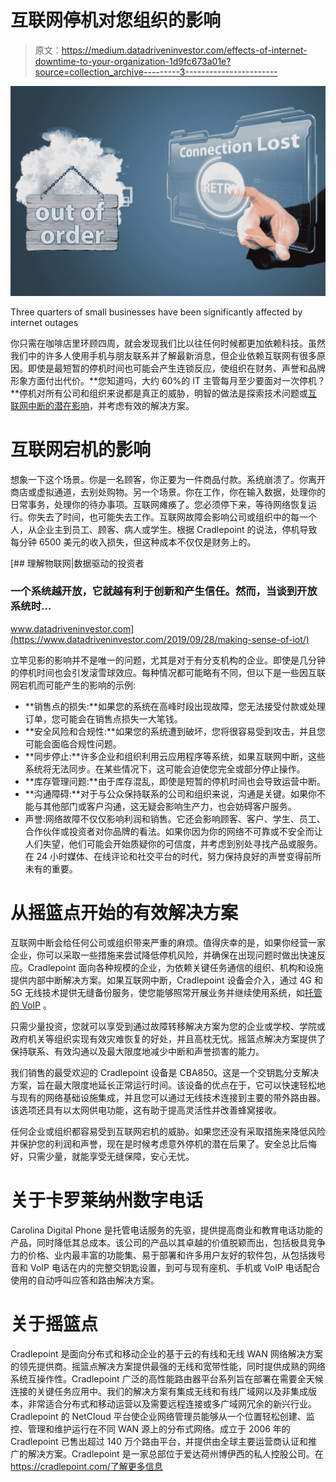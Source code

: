 # 互联网停机对您组织的影响

> 原文：<https://medium.datadriveninvestor.com/effects-of-internet-downtime-to-your-organization-1d9fc673a01e?source=collection_archive---------3----------------------->

![](img/5a461dcea105a2a440847251f492d967.png)

Three quarters of small businesses have been significantly affected by internet outages

你只需在咖啡店里环顾四周，就会发现我们比以往任何时候都更加依赖科技。虽然我们中的许多人使用手机与朋友联系并了解最新消息，但企业依赖互联网有很多原因。即使是最短暂的停机时间也可能会产生连锁反应，使组织在财务、声誉和品牌形象方面付出代价。**您知道吗，大约 60%的 IT 主管每月至少要面对一次停机？**停机对所有公司和组织来说都是真正的威胁，明智的做法是探索技术问题或[互联网中断的潜在影响](https://carolinadigitalphone.com/effects-of-internet-downtime-to-your-organization/)，并考虑有效的解决方案。

# **互联网宕机的影响**

想象一下这个场景。你是一名顾客，你正要为一件商品付款。系统崩溃了。你离开商店或虚拟通道，去别处购物。另一个场景。你在工作，你在输入数据，处理你的日常事务，处理你的待办事项。互联网瘫痪了。您必须停下来，等待网络恢复运行。你失去了时间，也可能失去工作。互联网故障会影响公司或组织中的每一个人，从企业主到员工、顾客、病人或学生。根据 Cradlepoint 的说法，停机导致每分钟 6500 美元的收入损失，但这种成本不仅仅是财务上的。

[](https://www.datadriveninvestor.com/2019/09/28/making-sense-of-iot/) [## 理解物联网|数据驱动的投资者

### 一个系统越开放，它就越有利于创新和产生信任。然而，当谈到开放系统时…

www.datadriveninvestor.com](https://www.datadriveninvestor.com/2019/09/28/making-sense-of-iot/) 

立竿见影的影响并不是唯一的问题，尤其是对于有分支机构的企业。即使是几分钟的停机时间也会引发滚雪球效应。每种情况都可能略有不同，但以下是一些因互联网宕机而可能产生的影响的示例:

*   **销售点的损失:**如果您的系统在高峰时段出现故障，您无法接受付款或处理订单，您可能会在销售点损失一大笔钱。
*   **安全风险和合规性:**如果您的系统遭到破坏，您将很容易受到攻击，并且您可能会面临合规性问题。
*   **同步停止:**许多企业和组织利用云应用程序等系统，如果互联网中断，这些系统将无法同步。在某些情况下，这可能会迫使您完全或部分停止操作。
*   **库存管理问题:**由于库存混乱，即使是短暂的停机时间也会导致运营中断。
*   **沟通障碍:**对于与公众保持联系的公司和组织来说，沟通是关键。如果你不能与其他部门或客户沟通，这无疑会影响生产力，也会妨碍客户服务。
*   声誉:网络故障不仅仅影响利润和销售。它还会影响顾客、客户、学生、员工、合作伙伴或投资者对你品牌的看法。如果你因为你的网络不可靠或不安全而让人们失望，他们可能会开始质疑你的可信度，并考虑到别处寻找产品或服务。在 24 小时媒体、在线评论和社交平台的时代，努力保持良好的声誉变得前所未有的重要。

# **从摇篮点开始的有效解决方案**

互联网中断会给任何公司或组织带来严重的麻烦。值得庆幸的是，如果你经营一家企业，你可以采取一些措施来尝试降低停机风险，并确保在出现问题时做出快速反应。Cradlepoint 面向各种规模的企业，为依赖关键任务通信的组织、机构和设施提供内部中断解决方案。如果互联网中断，Cradlepoint 设备会介入，通过 4G 和 5G 无线技术提供无缝备份服务，使您能够照常开展业务并继续使用系统，如[托管的 VoIP](https://carolinadigitalphone.com/businessvoip/) 。

只需少量投资，您就可以享受到通过故障转移解决方案为您的企业或学校、学院或政府机关等组织实现有效灾难恢复的好处，并且高枕无忧。摇篮点解决方案提供了保持联系、有效沟通以及最大限度地减少中断和声誉损害的能力。

我们销售的最受欢迎的 Cradlepoint 设备是 CBA850。这是一个交钥匙分支解决方案，旨在最大限度地延长正常运行时间。该设备的优点在于，它可以快速轻松地与现有的网络基础设施集成，并且您可以通过无线技术连接到主要的带外路由器。该选项还具有以太网供电功能，这有助于提高灵活性并改善蜂窝接收。

任何企业或组织都容易受到互联网宕机的威胁。如果您还没有采取措施来降低风险并保护您的利润和声誉，现在是时候考虑意外停机的潜在后果了。安全总比后悔好，只需少量，就能享受无缝保障，安心无忧。

# 关于卡罗莱纳州数字电话

Carolina Digital Phone 是托管电话服务的先驱，提供提高商业和教育电话功能的产品，同时降低其总成本。该公司的产品以其卓越的价值脱颖而出，包括极具竞争力的价格、业内最丰富的功能集、易于部署和许多用户友好的软件包，从包括拨号音和 VoIP 电话在内的完整交钥匙设置，到可与现有座机、手机或 VoIP 电话配合使用的自动呼叫应答和路由解决方案。

# 关于摇篮点

Cradlepoint 是面向分布式和移动企业的基于云的有线和无线 WAN 网络解决方案的领先提供商。摇篮点解决方案提供最强的无线和宽带性能，同时提供成熟的网络系统互操作性。Cradlepoint 广泛的高性能路由器平台系列旨在部署在需要全天候连接的关键任务应用中。我们的解决方案有集成无线和有线广域网以及非集成版本，非常适合分布式和移动运营以及需要远程连接或多广域网冗余的新兴行业。Cradlepoint 的 NetCloud 平台使企业网络管理员能够从一个位置轻松创建、监控、管理和维护运行在不同 WAN 源上的分布式网络。成立于 2006 年的 Cradlepoint 已售出超过 140 万个路由平台，并提供由全球主要运营商认证和推广的解决方案。Cradlepoint 是一家总部位于爱达荷州博伊西的私人控股公司。在 https://cradlepoint.com/了解更多信息